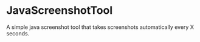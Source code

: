 # JavaScreenshotTool
A simple java screenshot tool that takes screenshots automatically every X seconds.
